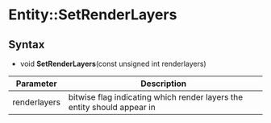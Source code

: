 # Entity::SetRenderLayers

## Syntax

- void **SetRenderLayers**(const unsigned int renderlayers)

| Parameter | Description |
|---|---|
| renderlayers | bitwise flag indicating which render layers the entity should appear in |
